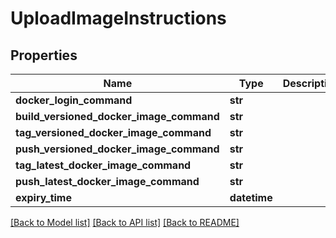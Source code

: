 # UploadImageInstructions


## Properties
Name | Type | Description | Notes
------------ | ------------- | ------------- | -------------
**docker_login_command** | **str** |  | 
**build_versioned_docker_image_command** | **str** |  | 
**tag_versioned_docker_image_command** | **str** |  | 
**push_versioned_docker_image_command** | **str** |  | 
**tag_latest_docker_image_command** | **str** |  | [optional] 
**push_latest_docker_image_command** | **str** |  | [optional] 
**expiry_time** | **datetime** |  | [optional] 

[[Back to Model list]](../README.md#documentation-for-models) [[Back to API list]](../README.md#documentation-for-api-endpoints) [[Back to README]](../README.md)


